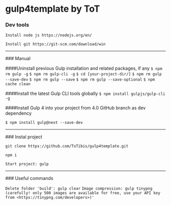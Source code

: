 # gulp4template by ToT

### Dev tools
`Install node js https://nodejs.org/en/`

`Install git https://git-scm.com/download/win`
<hr>
### Manual

####Uninstall previous Gulp installation and related packages, if any
`$ npm rm gulp -g`
`$ npm rm gulp-cli -g`
`$ cd [your-project-dir/]`
`$ npm rm gulp --save-dev`
`$ npm rm gulp --save`
`$ npm rm gulp --save-optional`
`$ npm cache clean`

####Install the latest Gulp CLI tools globally
`$ npm install gulpjs/gulp-cli -g`

####Install Gulp 4 into your project from 4.0 GitHub branch as dev dependency

`$ npm install gulp@next --save-dev`
<hr>
### Instal project

`git clone https://github.com/ToTibis/gulp4template.git`

`npm i`

`Start project: gulp`
<hr>
### Useful commands

`Delete folder 'build': gulp clear`
`Image compression: gulp tinypng (carefully! only 500 images are available for free, use your API key from <https://tinypng.com/developers>)'`
